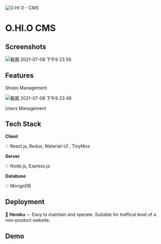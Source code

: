 ![O HI O - CMS](https://user-images.githubusercontent.com/61279365/124938909-43caf980-e03b-11eb-83a4-9ed19424b5d5.png)

# O.HI.O CMS 

## Screenshots

![截圖 2021-07-08 下午9 23 56](https://user-images.githubusercontent.com/61279365/124938658-0ebea700-e03b-11eb-9f79-07da4c0655fe.png)


## Features

Shops Management


![截圖 2021-07-08 下午9 23 48](https://user-images.githubusercontent.com/61279365/124938629-09f9f300-e03b-11eb-96be-a95491dc8384.png)


Users Management


## Tech Stack

**Client** 

✨  React.js, Redux, Material-UI , TinyMce

**Server** 

✨ Node.js, Express.js 

**Database** 

✨ MongoDB

  
## Deployment

🌟 **Heroku**
－ Easy to maintain and operate. Suitable for traffical level of a non-product website.

  
## Demo


 
